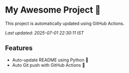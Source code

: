 # My Awesome Project 🚀

This project is automatically updated using GitHub Actions.

_Last updated: 2025-07-01 22:30:11 IST_

## Features
- Auto-update README using Python 🐍
- Auto Git push with GitHub Actions 🤖
